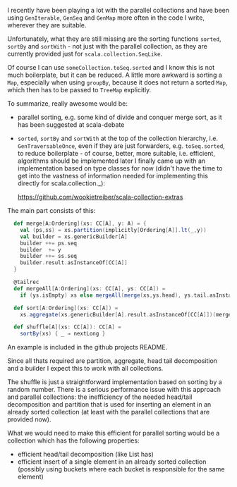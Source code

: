 I recently have been playing a lot with the parallel collections and have been using `GenIterable`, `GenSeq` and `GenMap` more often in the code I write, wherever they are suitable.

Unfortunately, what they are still missing are the sorting functions `sorted`, `sortBy` and `sortWith` - not just with the parallel collection, as they are currently provided just for `scala.collection.SeqLike`.

Of course I can use `someCollection.toSeq.sorted` and I know this is not much boilerplate, but it can be reduced. A little more awkward is sorting a `Map`, especially when using `groupBy`, because it does not return a sorted `Map`, which then has to be passed to `TreeMap` explicitly.

To summarize, really awesome would be:

- parallel sorting, e.g. some kind of divide and conquer merge sort, as it has been suggested at scala-debate
- `sorted`, `sortBy` and `sortWith` at the top of the collection hierarchy, i.e. `GenTraversableOnce`, even if they are just forwarders, e.g. `toSeq.sorted`, to reduce boilerplate - of course, better, more suitable, i.e. efficient, algorithms should be implemented later
I finally came up with an implementation based on type classes for now (didn't have the time to get into the vastness of information needed for implementing this directly for scala.collection._):

  https://github.com/wookietreiber/scala-collection-extras

The main part consists of this:

```scala
  def merge[A:Ordering](xs: CC[A], y: A) = { 
    val (ps,ss) = xs.partition(implicitly[Ordering[A]].lt(_,y))
    val builder = xs.genericBuilder[A]
    builder ++= ps.seq
    builder  += y
    builder ++= ss.seq
    builder.result.asInstanceOf[CC[A]]
  }   

  @tailrec
  def mergeAll[A:Ordering](xs: CC[A], ys: CC[A]) =
    if (ys.isEmpty) xs else mergeAll(merge(xs,ys.head), ys.tail.asInstanceOf[CC[A]])

  def sort[A:Ordering](xs: CC[A]) =
    xs.aggregate(xs.genericBuilder[A].result.asInstanceOf[CC[A]])(merge, mergeAll)

  def shuffle[A](xs: CC[A]): CC[A] =
    sortBy(xs) { _ ⇒ nextLong }
```

An example is included in the github projects README. 

Since all thats required are partition, aggregate, head tail decomposition and a builder I expect this to work with all collections.

The shuffle is just a straightforward implementation based on sorting by a random number.
There is a serious performance issue with this approach and parallel collections: the inefficiency of the needed head/tail decomposition and partition that is used for inserting an element in an already sorted collection (at least with the parallel collections that are provided now).

What we would need to make this efficient for parallel sorting would be a collection which has the following properties:

- efficient head/tail decomposition (like List has)
- efficient insert of a single element in an already sorted collection (possibly using buckets where each bucket is responsible for the same element)
